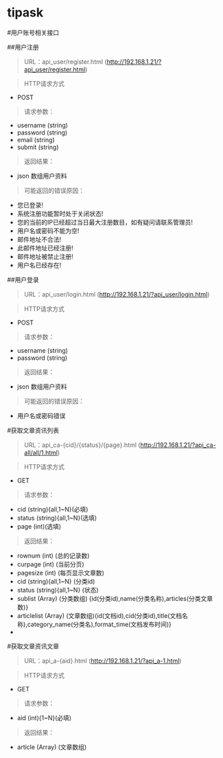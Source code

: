 tipask
======
#用户账号相关接口

##用户注册

> URL：api_user/register.html  (http://192.168.1.21/?api_user/register.html)

> HTTP请求方式

- POST

> 请求参数：

- username (string)
- password (string) 
- email (string)
- submit (string)


> 返回结果：

- json 数组用户资料

> 可能返回的错误原因：

- 您已登录!
- 系统注册功能暂时处于关闭状态!
- 您的当前的IP已经超过当日最大注册数目，如有疑问请联系管理员!
- 用户名或密码不能为空!
- 邮件地址不合法!
- 此邮件地址已经注册!
- 邮件地址被禁止注册!
- 用户名已经存在!

##用户登录


> URL：api_user/login.html  (http://192.168.1.21/?api_user/login.html)

> HTTP请求方式

- POST

> 请求参数：

- username (string)
- password (string) 

> 返回结果：

- json 数组用户资料

> 可能返回的错误原因：

- 用户名或密码错误

#获取文章资讯列表

> URL：api_ca-{cid}/{status}/{page}.html  (http://192.168.1.21/?api_ca-all/all/1.html)

> HTTP请求方式

- GET

> 请求参数：

- cid (string){all,1~N}(必填)
- status (string){all,1~N}(选填)
- page (int)(选填)


> 返回结果：

- rownum (int) (总的记录数)
- curpage (int) (当前分页)
- pagesize (int) (每页显示文章数)
- cid (string){all,1~N} (分类id)
- status (string){all,1~N} (状态)
- sublist (Array) (分类数组) {id(分类id),name(分类名称),articles(分类文章数)}
- articlelist (Array) (文章数组){id(文档id),cid(分类id),title(文档名称),category_name(分类名),format_time(文档发布时间)}
- 

#获取文章资讯文章

> URL：api_a-{aid}.html  (http://192.168.1.21/?api_a-1.html)

> HTTP请求方式

- GET

> 请求参数：

- aid (int){1~N}(必填)



> 返回结果：

- article (Array) (文章数组)







